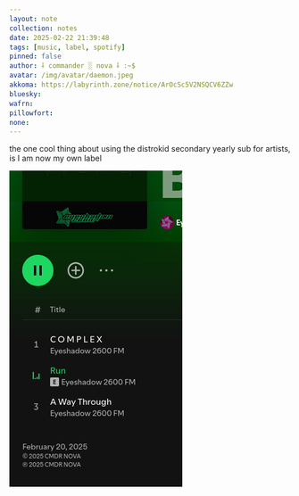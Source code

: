 ```yaml
---
layout: note
collection: notes
date: 2025-02-22 21:39:48
tags: [music, label, spotify]
pinned: false
author: ⸸ commander ░ nova ⸸ :~$
avatar: /img/avatar/daemon.jpeg
akkoma: https://labyrinth.zone/notice/ArOcSc5V2NSQCV6ZZw
bluesky: 
wafrn: 
pillowfort: 
none: 
---
```

the one cool thing about using the distrokid secondary yearly sub for artists, is I am now my own label

<img src="/img/notes/label/bee84c82d49924a6ac665b7f1329f3a87e0b9d97e3241786b6ed5c5ccd1cb90f.png">

